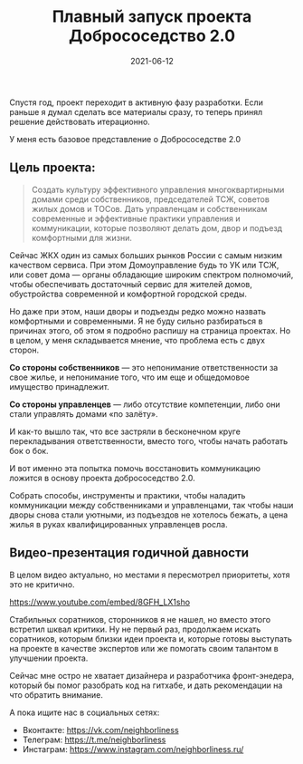 ﻿---
layout: post
title: Плавный запуск проекта Добрососедство 2.0
desc: Example file in md extention with shortcuts
date: 2021-06-12
url: staert-of-project
cover: "horizontal-mgmt-OG.png"
permalink: "/posts/{{ url | slug }}/"
tags:
  - Коммуникации
  - Инструменты
---

Спустя год, проект переходит в активную фазу разработки. Если раньше я думал сделать все материалы сразу, то теперь принял решение действовать итерационно.

У меня есть базовое представление о Добрососедстве 2.0

## Цель проекта:

> Создать культуру эффективного управления многоквартирными домами среди собственников, председателей ТСЖ, советов жилых домов и ТОСов.
> Дать управленцам и собственникам современные и эффективные практики управления и коммуникации, которые позволяют делать дом, двор и подъезд комфортными для жизни.

Сейчас ЖКХ один из самых больших рынков России с самым низким качеством сервиса. При этом Домоуправление будь то УК или ТСЖ, или совет дома — органы обладающие широким спектром полномочий, чтобы обеспечивать достаточный сервис для жителей домов, обустройства современной и комфортной городской среды.

Но даже при этом, наши дворы и подъезды редко можно назвать комфортными и современными. Я не буду сильно разбираться в причинах этого, об этом я подробно распишу на страница проектах. Но в целом, у меня складывается мнение, что проблема есть с двух сторон.

**Со стороны собственников** — это непонимание ответственности за свое жилье, и непонимание того, что им еще и общедомовое имущество принадлежит.

**Со стороны управленцев** — либо отсутствие компетенции, либо они стали управлять домами «по залёту».

И как-то вышло так, что все застряли в бесконечном круге перекладывания ответственности, вместо того, чтобы начать работать бок о бок.

И вот именно эта попытка помочь восстановить коммуникацию ложится в основу проекта добрососедство 2.0.

Собрать способы, инструменты и практики, чтобы наладить коммуникации между собственниками и управленцами, так чтобы наши дворы снова стали уютными, из подъездов не хотелось бежать, а цена жилья в руках квалифицированных управленцев росла.

## Видео-презентация годичной давности

В целом видео актуально, но местами я пересмотрел приоритеты, хотя это не критично.

https://www.youtube.com/embed/8GFH_LX1sho

Стабильных соратников, сторонников я не нашел, но вместо этого встретил шквал критики. Ну не первый раз, продолжаем искать соратников, которым близки идеи проекта и, которые готовы выступать на проекте в качестве экспертов или же помогать своим талантом в улучшении проекта.

Сейчас мне остро не хватает дизайнера и разработчика фронт-энедера, который бы помог разобрать код на гитхабе, и дать рекомендации на что обратить внимание.

А пока ищите нас в социальных сетях:

- Вконтакте: https://vk.com/neighborliness
- Телеграм: https://t.me/neighborliness
- Инстаграм: https://www.instagram.com/neighborliness.ru/
